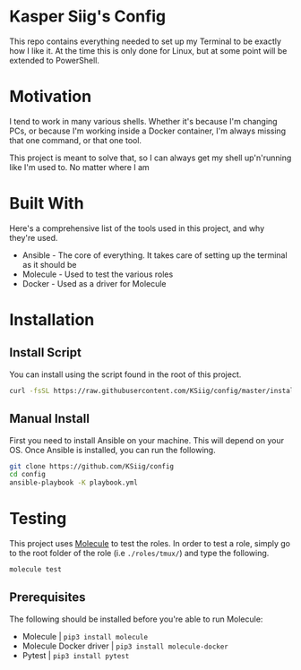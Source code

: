 # Kasper Siig's Config

This repo contains everything needed to set up my Terminal to be exactly how I like it. At the time this is only done for Linux, but at some point will be extended to PowerShell.

# Motivation

I tend to work in many various shells. Whether it's because I'm changing PCs, or because I'm working inside a Docker container, I'm always missing that one command, or that one tool.

This project is meant to solve that, so I can always get my shell up'n'running like I'm used to. No matter where I am

# Built With

Here's a comprehensive list of the tools used in this project, and why they're used.

- Ansible - The core of everything. It takes care of setting up the terminal as it should be
- Molecule - Used to test the various roles
- Docker - Used as a driver for Molecule

# Installation

## Install Script

You can install using the script found in the root of this project.

```bash
curl -fsSL https://raw.githubusercontent.com/KSiig/config/master/install.sh | bash
```

## Manual Install

First you need to install Ansible on your machine. This will depend on your OS. Once Ansible is installed, you can run the following.

```bash
git clone https://github.com/KSiig/config
cd config
ansible-playbook -K playbook.yml
```

# Testing

This project uses [Molecule](https://github.com/ansible-community/molecule) to test the roles. In order to test a role, simply go to the root folder of the role (i.e `./roles/tmux/`) and type the following.

```bash
molecule test
```

## Prerequisites

The following should be installed before you're able to run Molecule:

- Molecule | `pip3 install molecule`
- Molecule Docker driver | `pip3 install molecule-docker`
- Pytest | `pip3 install pytest`
